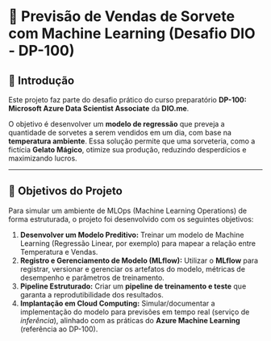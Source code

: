 # 🍦 Previsão de Vendas de Sorvete com Machine Learning (Desafio DIO - DP-100)

## 📌 Introdução

Este projeto faz parte do desafio prático do curso preparatório **DP-100: Microsoft Azure Data Scientist Associate** da **DIO.me**.

O objetivo é desenvolver um **modelo de regressão** que preveja a quantidade de sorvetes a serem vendidos em um dia, com base na **temperatura ambiente**. Essa solução permite que uma sorveteria, como a fictícia **Gelato Mágico**, otimize sua produção, reduzindo desperdícios e maximizando lucros.

---

## 🎯 Objetivos do Projeto

Para simular um ambiente de MLOps (Machine Learning Operations) de forma estruturada, o projeto foi desenvolvido com os seguintes objetivos:

1.  **Desenvolver um Modelo Preditivo:** Treinar um modelo de Machine Learning (Regressão Linear, por exemplo) para mapear a relação entre Temperatura e Vendas.
2.  **Registro e Gerenciamento de Modelo (MLflow):** Utilizar o **MLflow** para registrar, versionar e gerenciar os artefatos do modelo, métricas de desempenho e parâmetros de treinamento.
3.  **Pipeline Estruturado:** Criar um **pipeline de treinamento e teste** que garanta a reprodutibilidade dos resultados.
4.  **Implantação em Cloud Computing:** Simular/documentar a implementação do modelo para previsões em tempo real (serviço de *inferência*), alinhado com as práticas do **Azure Machine Learning** (referência ao DP-100).
